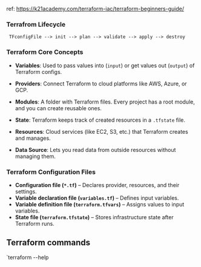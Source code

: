 ref: https://k21academy.com/terraform-iac/terraform-beginners-guide/
### Terrafrom Lifecycle
     
     TFconfigFile --> init --> plan --> validate --> apply --> destroy

### Terraform Core Concepts

- **Variables**:  Used to pass values into (`input`) or get values out (`output`) of Terraform configs.

- **Providers**:  Connect Terraform to cloud platforms like AWS, Azure, or GCP.
  
- **Modules**:  A folder with Terraform files. Every project has a root module, and you can create reusable ones.

- **State**:  Terraform keeps track of created resources in a `.tfstate` file.

- **Resources**:  Cloud services (like EC2, S3, etc.) that Terraform creates and manages.

- **Data Source**:  Lets you read data from outside resources without managing them.

### Terraform Configuration Files


- **Configuration file (`*.tf`)** – Declares provider, resources, and their settings.
- **Variable declaration file (`variables.tf`)** – Defines input variables.
- **Variable definition file (`terraform.tfvars`)** – Assigns values to input variables.
- **State file (`terraform.tfstate`)** – Stores infrastructure state after Terraform runs.

## Terraform commands

`terraform --help

